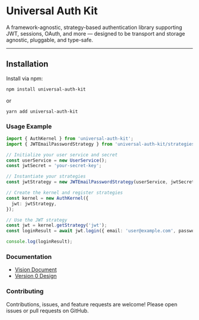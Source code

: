 # Universal Auth Kit

A framework-agnostic, strategy-based authentication library supporting JWT, sessions, OAuth, and more — designed to be transport and storage agnostic, pluggable, and type-safe.

---

## Installation

Install via npm:

```bash
npm install universal-auth-kit
```
or 
```yarn:
yarn add universal-auth-kit
```
### Usage Example
```ts
import { AuthKernel } from 'universal-auth-kit';
import { JWTEmailPasswordStrategy } from 'universal-auth-kit/strategies/jwtEmailPasswordStrategy';

// Initialize your user service and secret
const userService = new UserService();
const jwtSecret = 'your-secret-key';

// Instantiate your strategies
const jwtStrategy = new JWTEmailPasswordStrategy(userService, jwtSecret);

// Create the kernel and register strategies
const kernel = new AuthKernel({
  jwt: jwtStrategy,
});

// Use the JWT strategy
const jwt = kernel.getStrategy('jwt');
const loginResult = await jwt.login({ email: 'user@example.com', password: 'password' });

console.log(loginResult);
```
### Documentation
- [Vision Document](./docs/VISION.md)
- [Version 0 Design](./docs/DESIGN-V0.md)

### Contributing
Contributions, issues, and feature requests are welcome!
Please open issues or pull requests on GitHub.
